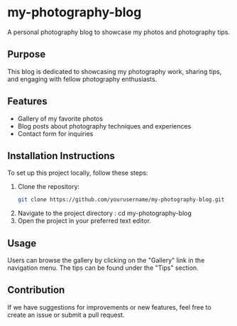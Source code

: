 # my-photography-blog
A personal photography blog to showcase my photos and photography tips.

## Purpose
This blog is dedicated to showcasing my photography work, sharing tips, and engaging with fellow photography enthusiasts.

## Features
- Gallery of my favorite photos
- Blog posts about photography techniques and experiences
- Contact form for inquiries

## Installation Instructions
To set up this project locally, follow these steps:

1. Clone the repository:
   ```bash
   git clone https://github.com/yourusername/my-photography-blog.git
2. Navigate to the project directory :
   cd my-photography-blog
3. Open the project in your preferred text editor.

## Usage 
   Users can browse the gallery by clicking on the "Gallery" link in the navigation menu.
   The tips can be found under the "Tips" section.

## Contribution
   If we have suggestions for improvements or new features, feel free to create an issue or submit a pull request.
